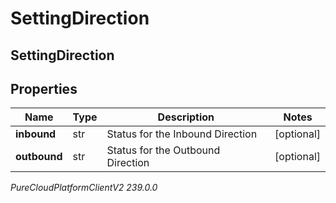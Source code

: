 # SettingDirection

## SettingDirection

## Properties

|Name | Type | Description | Notes|
|------------ | ------------- | ------------- | -------------|
| **inbound** | str | Status for the Inbound Direction | [optional] |
| **outbound** | str | Status for the Outbound Direction | [optional] |



_PureCloudPlatformClientV2 239.0.0_

